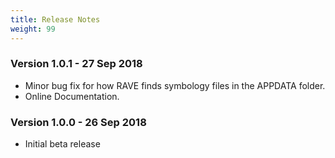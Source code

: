 ```yaml
---
title: Release Notes
weight: 99
---
```


### Version 1.0.1 - 27 Sep 2018

* Minor bug fix for how RAVE finds symbology files in the APPDATA folder.
* Online Documentation.

### Version 1.0.0 - 26 Sep 2018

* Initial beta release
